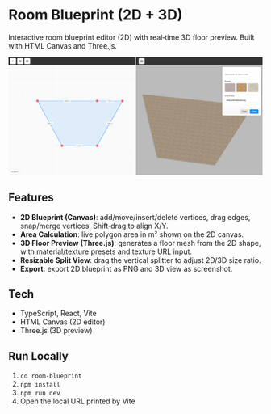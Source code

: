 # Room Blueprint (2D + 3D)

Interactive room blueprint editor (2D) with real‑time 3D floor preview. Built with HTML Canvas and Three.js.

![Blueprint Screenshot](image.png)

## Features

- **2D Blueprint (Canvas)**: add/move/insert/delete vertices, drag edges, snap/merge vertices, Shift‑drag to align X/Y.
- **Area Calculation**: live polygon area in m² shown on the 2D canvas.
- **3D Floor Preview (Three.js)**: generates a floor mesh from the 2D shape, with material/texture presets and texture URL input.
- **Resizable Split View**: drag the vertical splitter to adjust 2D/3D size ratio.
- **Export**: export 2D blueprint as PNG and 3D view as screenshot.

## Tech

- TypeScript, React, Vite
- HTML Canvas (2D editor)
- Three.js (3D preview)

## Run Locally

1. `cd room-blueprint`
2. `npm install`
3. `npm run dev`
4. Open the local URL printed by Vite